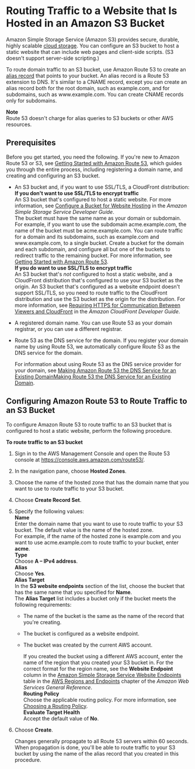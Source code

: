# Routing Traffic to a Website that Is Hosted in an Amazon S3 Bucket<a name="RoutingToS3Bucket"></a>

Amazon Simple Storage Service \(Amazon S3\) provides secure, durable, highly scalable [cloud storage](https://aws.amazon.com/what-is-cloud-storage/)\. You can configure an S3 bucket to host a static website that can include web pages and client\-side scripts\. \(S3 doesn't support server\-side scripting\.\)

To route domain traffic to an S3 bucket, use Amazon Route 53 to create an [alias record](https://docs.aws.amazon.com/Route53/latest/DeveloperGuide/resource-record-sets-choosing-alias-non-alias.html) that points to your bucket\. An alias record is a Route 53 extension to DNS\. It's similar to a CNAME record, except you can create an alias record both for the root domain, such as example\.com, and for subdomains, such as www\.example\.com\. You can create CNAME records only for subdomains\. 

**Note**  
Route 53 doesn't charge for alias queries to S3 buckets or other AWS resources\.

## Prerequisites<a name="routing-to-s3-bucket-prereqs"></a>

Before you get started, you need the following\. If you're new to Amazon Route 53 or S3, see [Getting Started with Amazon Route 53](getting-started.md), which guides you through the entire process, including registering a domain name, and creating and configuring an S3 bucket\.
+ An S3 bucket and, if you want to use SSL/TLS, a CloudFront distribution:  
**If you don't want to use SSL/TLS to encrypt traffic**  
An S3 bucket that's configured to host a static website\. For more information, see [Configure a Bucket for Website Hosting](https://docs.aws.amazon.com/AmazonS3/latest/dev/HowDoIWebsiteConfiguration.html) in the *Amazon Simple Storage Service Developer Guide*\.  
The bucket must have the same name as your domain or subdomain\. For example, if you want to use the subdomain acme\.example\.com, the name of the bucket must be acme\.example\.com\.
You can route traffic for a domain and its subdomains, such as example\.com and www\.example\.com, to a single bucket\. Create a bucket for the domain and each subdomain, and configure all but one of the buckets to redirect traffic to the remaining bucket\. For more information, see [Getting Started with Amazon Route 53](getting-started.md)\.  
**If you do want to use SSL/TLS to encrypt traffic**  
An S3 bucket that's *not* configured to host a static website, and a CloudFront distribution that's configured to use your S3 bucket as the origin\. An S3 bucket that's configured as a website endpoint doesn't support SSL/TLS, so you need to route traffic to the CloudFront distribution and use the S3 bucket as the origin for the distribution\. For more information, see [Requiring HTTPS for Communication Between Viewers and CloudFront](https://docs.aws.amazon.com/AmazonCloudFront/latest/DeveloperGuide/using-https-viewers-to-cloudfront.html) in the *Amazon CloudFront Developer Guide*\.
+ A registered domain name\. You can use Route 53 as your domain registrar, or you can use a different registrar\.
+ Route 53 as the DNS service for the domain\. If you register your domain name by using Route 53, we automatically configure Route 53 as the DNS service for the domain\. 

  For information about using Route 53 as the DNS service provider for your domain, see [Making Amazon Route 53 the DNS Service for an Existing DomainMaking Route 53 the DNS Service for an Existing Domain](MigratingDNS.md)\.

## Configuring Amazon Route 53 to Route Traffic to an S3 Bucket<a name="routing-to-s3-bucket-configuring"></a>

To configure Amazon Route 53 to route traffic to an S3 bucket that is configured to host a static website, perform the following procedure\.<a name="routing-to-s3-bucket-procedure"></a>

**To route traffic to an S3 bucket**

1. Sign in to the AWS Management Console and open the Route 53 console at [https://console\.aws\.amazon\.com/route53/](https://console.aws.amazon.com/route53/)\.

1. In the navigation pane, choose **Hosted Zones**\.

1. Choose the name of the hosted zone that has the domain name that you want to use to route traffic to your S3 bucket\.

1. Choose **Create Record Set**\.

1. Specify the following values:  
**Name**  
Enter the domain name that you want to use to route traffic to your S3 bucket\. The default value is the name of the hosted zone\.  
For example, if the name of the hosted zone is example\.com and you want to use acme\.example\.com to route traffic to your bucket, enter **acme**\.  
**Type**  
Choose **A – IPv4 address**\.  
**Alias**  
Choose **Yes**\.  
**Alias Target**  
In the **S3 website endpoints** section of the list, choose the bucket that has the same name that you specified for **Name**\.  
The **Alias Target** list includes a bucket only if the bucket meets the following requirements:  
   + The name of the bucket is the same as the name of the record that you're creating\.
   + The bucket is configured as a website endpoint\.
   + The bucket was created by the current AWS account\.

     If you created the bucket using a different AWS account, enter the name of the region that you created your S3 bucket in\. For the correct format for the region name, see the **Website Endpoint** column in the [Amazon Simple Storage Service Website Endpoints](https://docs.aws.amazon.com/general/latest/gr/rande.html#s3_website_region_endpoints) table in the [AWS Regions and Endpoints](https://docs.aws.amazon.com/general/latest/gr/rande.html) chapter of the *Amazon Web Services General Reference*\.  
**Routing Policy**  
Choose the applicable routing policy\. For more information, see [Choosing a Routing Policy](routing-policy.md)\.  
**Evaluate Target Health**  
Accept the default value of **No**\.

1. Choose **Create**\.

   Changes generally propagate to all Route 53 servers within 60 seconds\. When propagation is done, you'll be able to route traffic to your S3 bucket by using the name of the alias record that you created in this procedure\. 